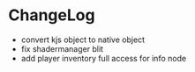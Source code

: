 # ChangeLog

* convert kjs object to native object
* fix shadermanager blit
* add player inventory full access for info node